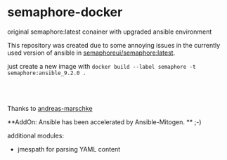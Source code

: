 # semaphore-docker
original semaphore:latest conainer with upgraded ansible environment

This repository was created due to some annoying issues in the currently used version of ansible in [semaphoreui/semaphore:latest](https://hub.docker.com/r/semaphoreui/semaphore).

just create a new image with `docker build --label semaphore -t semaphore:ansible_9.2.0 .`

<br><br><br>
Thanks to [andreas-marschke](https://github.com/andreas-marschke)


**AddOn: Ansible has been accelerated by Ansible-Mitogen. ** ;-)

additional modules:
- jmespath for parsing YAML content